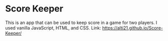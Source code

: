 # Score Keeper
 This is an app that can be used to keep score in a game for two players. I used vanilla JavaScript, HTML, and CSS. 
 Link: https://alti21.github.io/Score-Keeper/
